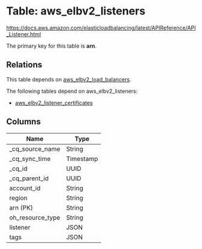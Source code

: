 # Table: aws_elbv2_listeners

https://docs.aws.amazon.com/elasticloadbalancing/latest/APIReference/API_Listener.html

The primary key for this table is **arn**.

## Relations
This table depends on [aws_elbv2_load_balancers](aws_elbv2_load_balancers.md).

The following tables depend on aws_elbv2_listeners:
  - [aws_elbv2_listener_certificates](aws_elbv2_listener_certificates.md)

## Columns
| Name          | Type          |
| ------------- | ------------- |
|_cq_source_name|String|
|_cq_sync_time|Timestamp|
|_cq_id|UUID|
|_cq_parent_id|UUID|
|account_id|String|
|region|String|
|arn (PK)|String|
|oh_resource_type|String|
|listener|JSON|
|tags|JSON|